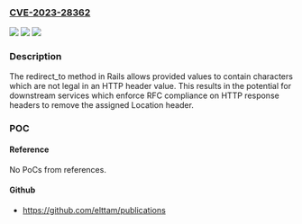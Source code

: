 ### [CVE-2023-28362](https://cve.mitre.org/cgi-bin/cvename.cgi?name=CVE-2023-28362)
![](https://img.shields.io/static/v1?label=Product&message=Action%20Pack&color=blue)
![](https://img.shields.io/static/v1?label=Version&message=7.0.5.1%3C%207.0.5.1%20&color=brighgreen)
![](https://img.shields.io/static/v1?label=Vulnerability&message=n%2Fa&color=brighgreen)

### Description

The redirect_to method in Rails allows provided values to contain characters which are not legal in an HTTP header value. This results in the potential for downstream services which enforce RFC compliance on HTTP response headers to remove the assigned Location header.

### POC

#### Reference
No PoCs from references.

#### Github
- https://github.com/elttam/publications

